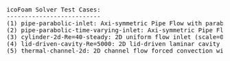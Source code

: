 <pre>
icoFoam Solver Test Cases:
--------------------------
(1) pipe-parabolic-inlet: Axi-symmetric Pipe Flow with parabolic velocity inlet
(2) pipe-parabolic-time-varying-inlet: Axi-symmetric Pipe Flow with parabolic velocity inlet with oscillation in time
(3) cylinder-2d-Re=40-steady: 2D uniform flow inlet (scale=0.01) for Re = 40 with clustering over cylinder multi-block
(4) lid-driven-cavity-Re=5000: 2D lid-driven laminar cavity flow steady up to Re = 5000 with mesh clustering on walls
(5) thermal-channel-2d: 2D channel flow forced convection with constant inlet temperature and iso-thermal walls
</pre>
